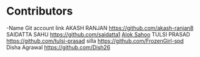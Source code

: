 # Contributors
-Name          Git account link
AKASH RANJAN   https://github.com/akash-ranjan8
SAIDATTA SAHU  https://github.com/saidatta1
[Alok Sahoo](https://github.com/aloks98)
TULSI PRASAD   https://github.com/tulsi-prasad
silla          https://github.com/FrozenGirl-spd
Disha Agrawal  https://github.com/Dish26
